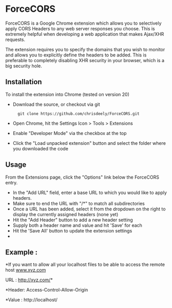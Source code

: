 ForceCORS
=============

ForceCORS is a Google Chrome extension which allows you to selectively apply CORS Headers to any web server responses
you choose. This is extremely helpful when developing a web application that makes Ajax/XHR requests.

The extension requires you to specify the domains that you wish to monitor and allows you to explicitly define the
headers to be added.  This is preferable to completely disabling XHR security in your browser, which is a big security
hole.

Installation
------------

To install the extension into Chrome (tested on version 20)

* Download the source, or checkout via git

        git clone https://github.com/chrisdeely/ForceCORS.git
* Open Chrome, hit the Settings Icon > Tools > Extensions
* Enable "Developer Mode" via the checkbox at the top
* Click the "Load unpacked extension" button and select the folder where you downloaded the code

Usage
-----
From the Extensions page, click the "Options" link below the ForceCORS entry.

* In the "Add URL" field, enter a base URL to which you would like to apply headers.
* Make sure to end the URL with "/*" to match all subdirectories
* Once a URL has been added, select it from the dropdown on the right to display the currently assigned headers (none yet)
* Hit the "Add Header" button to add a new header setting
* Supply both a header name and value and hit 'Save' for each
* Hit the 'Save All' button to update the extension settings
* 
Example : 
-----

*If you want to allow all your localhost files to be able to access the remote host www.xyz.com

 URL : http://xyz.com/* 

*Header: Access-Control-Allow-Origin

*Value : http://localhost/

